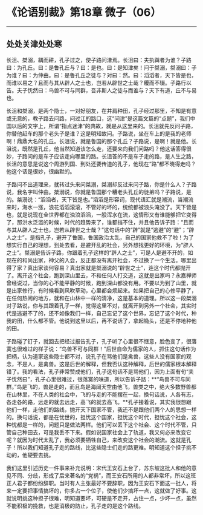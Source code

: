# 《论语别裁》第18章 微子（06）

------

## 处处关津处处寒

长沮、桀溺，耦而耕，孔子过之，使子路问津焉。长沮曰：夫执舆者为谁？子路曰：为孔丘。曰：是鲁孔丘与？曰：是也。曰：是知津矣！问于桀溺，桀溺曰：子为谁？曰：为仲由。曰：是鲁孔丘之徒与？对曰：然。曰：滔滔者，天下皆是也，而谁以易之？且而与其从辟人之士也，岂若从辟世之士哉？耰而不辍。子路行以告。夫子怃然曰：鸟兽不可与同群，吾非斯人之徒与而谁与？天下有道，丘不与易也。

长沮和桀溺，是两个隐士，一对好朋友，在并肩种田，孔子经过那里，不知是有意或无意的，教子路去问路，问过江的路口，这“问津”是这篇文篇的“点题”，我们中国以后的文字上，所谓“指点迷津”的典故，就是从这里来的。长沮就先反问子路，你替他赶车的那个老头子是谁？这是明知故问。子路说，坐在车上的是我的老师啊！鼎鼎大名的孔丘。长沮说，就是鲁国的那个孔丘？子路说，是啊！就是他。长沮说，既然是孔丘，他当然知道该怎么走，还要来向我们问路吗？他这话答得很妙，子路问的是车子应该走向哪里的路。长沮答的不是车子走的路，是人生之路，长沮的意思是说这个周游列国、到处还要传道的孔子，他现在“路”都不晓得走吗？他这个话是很妙，很幽默的。

子路问不出道理来，就转过头来问桀溺，桀溺却反过来问子路，你是什么人？子路说，我名字叫仲由。桀溺说，你就是鲁国那个糟老头孔丘的徒弟吗？子路说，是的。桀溺说：“滔滔者，天下皆是也。”滔滔是形容词，现代语汇就是潮流，当潮流来时，海水一涨，浪花滔滔滚滚，不管好的坏的，统统都被浪头淹没了。天下皆是也，就是说现在全世界都在浊浪滔滔，一股浑水在流，这情形又有谁能够把它变得了，那洪水泛滥的时候，时代的趋势来了，谁都挡不住，并且他告诉子路：“且而与其从辟人之士也，岂若从辟世之士哉？”这句话中的“辟”就是“逃避”的“避”；“辟人之士”，是指孔子，避开了鲁国，鲁国政治太乱，自己的国家他救不了啦！为了想实行自己的理想，到处去看，是避开乱的社会，另外想找更好的环境，为“辟人之士”。桀溺是告诉子路，你跟着孔子这样的“辟人之士”，可是人是避不开的，如现在的和尚出家，神父的入会，反正都没有离开社会，不过换了一个生活。哪里出得了家？真出家谈何容易？真出家就是桀溺说的“辟世之士”，连这个时代都抛开了。离开这个社会，跑到深山里去，不和任何人打交道，这就是出家吗？永嘉禅师曾经说过，当你的心不能平静的时候，跑到深山都没有用。不要以为到了山里，就是出家修行，有时候看到风吹草动，心里都会烦起来。如果把自己的心修平静了，在任何热闹的地方，就和在山林中一样的清净，这是基本的道理。所以这一段桀溺对子路说，你与其跟着孔子一样，觉得这里不对，就离开到另外一个社会，其实时代是逃避不了的，还不如像我们一样，自己忘记了这个世界，忘记了这个时代，种我的田，什么都不管。他说到这里以后，再不说话了，拿起锄头，还是不停地种他的田。

子路碰了钉子，就回去把经过报告孔子，孔子听了心里很不惬意，脸色变了，很落寞也很难过的样子说：“鸟兽不可与同群！”后世自命为儒家的人，抓住这句话作为把柄，认为道家这些隐士都不对，说孔子在骂他们是禽兽，这些人没有国家的观念，不是人，是禽兽。这是后世的解释，但我否认这种解释，后世的儒家根本解释错了。我的看法，孔子非常赞成他们，孔子这句话不是骂他们，因为上面有句“夫子怃然曰”，孔子心里很难过，很落寞的味道，所以告诉子路：**“鸟兽不可与同群。”鸟是飞的，兽是走的，而且鸟是海阔天空由他飞，兽类之中，绝大多数野兽都在山林里，不在人类的社会中，飞的与走的不能摆在一起，换句话说，人各有志，各走各的路，远走的就去远走，高飞的就去高飞。**孔子接着说，其实我很想跟他们一样，走他们的路线，抛开天下国家不管，我还不是跟他们两个人的思想一样的。换句话说，都是在忧世的，担忧这个国家，担忧这个时代，担忧这个社会，这种忧都是一样的，问题只是做法两样。他们可以丢下这个社会、这个时代不管，只管自己种田去，可是我丢不下来。假如说国家社会上了轨道，我又何必来改变它呢？就因为时代太乱了，我必须要牺牲自己，来改变这个社会的潮流。这就是孔子！所以我们知道孔子走的路线，比这些隐士们走的路更难。明知道这个担子挑不动的，他硬要去挑。

我们这里引述历史一件事来补充说明：宋代王安石上台了，苏东坡这批人和他的意见不同、分歧，形成了后来著名的“党祸”，而王安石所用的人都非常坏，所以这班正人君子都纷纷辞职。当时有人主张最好不要辞职，因为王安石下面这一批人，将来一定要把事情搞坏的，你多占一个位子，使他们少搞坏一点，这就做了好事。这就说明挑这种担子很难，明知道要坏，可硬是不走开，占住一点，少坏一点，虽然不能积极的挽救，也是消极的防止，孔子走的是这个路线。

